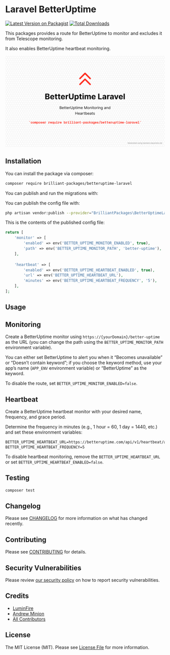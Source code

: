 # Laravel BetterUptime

[![Latest Version on Packagist](https://img.shields.io/packagist/v/brilliant-packages/betteruptime-laravel.svg?style=flat-square)](https://packagist.org/packages/brilliant-packages/betteruptime-laravel)
[![Total Downloads](https://img.shields.io/packagist/dt/brilliant-packages/betteruptime-laravel.svg?style=flat-square)](https://packagist.org/packages/brilliant-packages/betteruptime-laravel)


This packages provides a route for BetterUptime to monitor and excludes it from Telescope monitoring.

It also enables BetterUptime heartbeat monitoring.

![cover image](documentation/images/BetterUptime-Laravel-OpenGraph.png)

## Installation

You can install the package via composer:

```bash
composer require brilliant-packages/betteruptime-laravel
```

You can publish and run the migrations with:

You can publish the config file with:
```bash
php artisan vendor:publish --provider="BrilliantPackages\BetterUptimeLaravel\BetterUptimeLaravelServiceProvider" --tag="betteruptime-laravel-config"
```

This is the contents of the published config file:

```php
return [
    'monitor' => [
        'enabled' => env('BETTER_UPTIME_MONITOR_ENABLED', true),
        'path' => env('BETTER_UPTIME_MONITOR_PATH', 'better-uptime'),
    ],

    'heartbeat' => [
        'enabled' => env('BETTER_UPTIME_HEARTBEAT_ENABLED', true),
        'url' => env('BETTER_UPTIME_HEARTBEAT_URL'),
        'minutes' => env('BETTER_UPTIME_HEARTBEAT_FREQUENCY', '5'),
    ],
];
```

## Usage

## Monitoring

Create a BetterUptime monitor using `https://{yourDomain}/better-uptime` as the URL (you can change the path using the `BETTER_UPTIME_MONITOR_PATH` environment variable).

You can either set BetterUptime to alert you when it “Becomes unavailable” or “Doesn’t contain keyword”; if you choose the keyword method, use your app’s name (`APP_ENV` environment variable) or “BetterUptime” as the keyword.

To disable the route, set `BETTER_UPTIME_MONITOR_ENABLED=false`.

## Heartbeat

Create a BetterUptime heartbeat monitor with your desired name, frequency, and grace period.

Determine the frequency in minutes (e.g., 1 hour = 60, 1 day = 1440, etc.) and set these environment variables:

```
BETTER_UPTIME_HEARTBEAT_URL=https://betteruptime.com/api/v1/heartbeat/abc123
BETTER_UPTIME_HEARTBEAT_FREQUENCY=5
```

To disable heartbeat monitoring, remove the `BETTER_UPTIME_HEARTBEAT_URL` or set `BETTER_UPTIME_HEARTBEAT_ENABLED=false`.

## Testing

```bash
composer test
```

## Changelog

Please see [CHANGELOG](documentation/CHANGELOG.md) for more information on what has changed recently.

## Contributing

Please see [CONTRIBUTING](.github/CONTRIBUTING.md) for details.

## Security Vulnerabilities

Please review [our security policy](../../security/policy) on how to report security vulnerabilities.

## Credits

- [LuminFire](https://luminfire.com)
- [Andrew Minion](https://andrewrminion.com/)
- [All Contributors](../../contributors)

## License

The MIT License (MIT). Please see [License File](LICENSE.md) for more information.
